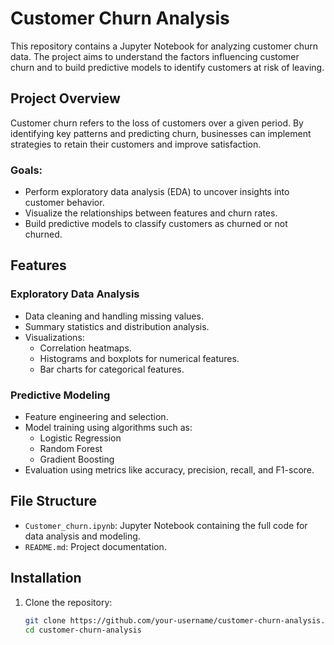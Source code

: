 # Customer Churn Analysis

This repository contains a Jupyter Notebook for analyzing customer churn data. The project aims to understand the factors influencing customer churn and to build predictive models to identify customers at risk of leaving.

## Project Overview

Customer churn refers to the loss of customers over a given period. By identifying key patterns and predicting churn, businesses can implement strategies to retain their customers and improve satisfaction.

### Goals:
- Perform exploratory data analysis (EDA) to uncover insights into customer behavior.
- Visualize the relationships between features and churn rates.
- Build predictive models to classify customers as churned or not churned.

## Features

### Exploratory Data Analysis
- Data cleaning and handling missing values.
- Summary statistics and distribution analysis.
- Visualizations:
  - Correlation heatmaps.
  - Histograms and boxplots for numerical features.
  - Bar charts for categorical features.

### Predictive Modeling
- Feature engineering and selection.
- Model training using algorithms such as:
  - Logistic Regression
  - Random Forest
  - Gradient Boosting
- Evaluation using metrics like accuracy, precision, recall, and F1-score.

## File Structure

- `Customer_churn.ipynb`: Jupyter Notebook containing the full code for data analysis and modeling.
- `README.md`: Project documentation.

## Installation

1. Clone the repository:
   ```bash
   git clone https://github.com/your-username/customer-churn-analysis.git
   cd customer-churn-analysis
